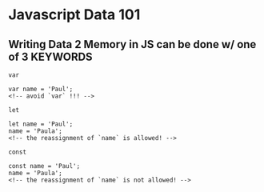 # Javascript Data 101

## Writing Data 2 Memory in JS can be done w/ one of 3 KEYWORDS



<!-- avoid `var` !!! -->
`var`
```
var name = 'Paul';
<!-- avoid `var` !!! -->
```




<!-- this variable can be reassigned -->
`let`
```
let name = 'Paul';
name = 'Paula'; 
<!-- the reassignment of `name` is allowed! -->

```




<!-- contstant -->
<!-- this variable cannot be reassigned -->
`const` 
```
const name = 'Paul';
name = 'Paula'; 
<!-- the reassignment of `name` is not allowed! -->
```

